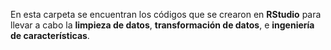 En esta carpeta se encuentran los códigos que se crearon en __RStudio__ para llevar a cabo la __limpieza de datos__, __transformación de datos__, e __ingeniería de características__. 

